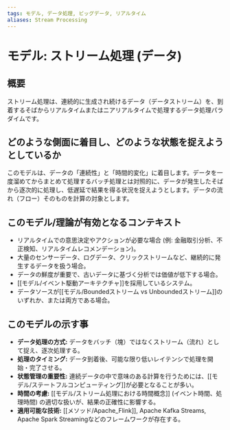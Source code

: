 ```yaml
---
tags: モデル, データ処理, ビッグデータ, リアルタイム
aliases: Stream Processing
---
```


# モデル: ストリーム処理 (データ)

## 概要
ストリーム処理は、連続的に生成され続けるデータ（データストリーム）を、到着するそばからリアルタイムまたはニアリアルタイムで処理するデータ処理パラダイムです。

## どのような側面に着目し、どのような状態を捉えようとしているか
このモデルは、データの「連続性」と「時間的変化」に着目します。データを一度溜めてからまとめて処理するバッチ処理とは対照的に、データが発生したそばから逐次的に処理し、低遅延で結果を得る状況を捉えようとします。データの流れ（フロー）そのものを計算の対象とします。

## このモデル/理論が有効となるコンテキスト
* リアルタイムでの意思決定やアクションが必要な場合 (例: 金融取引分析、不正検知、リアルタイムレコメンデーション)。
* 大量のセンサーデータ、ログデータ、クリックストリームなど、継続的に発生するデータを扱う場合。
* データの鮮度が重要で、古いデータに基づく分析では価値が低下する場合。
* [[モデル/イベント駆動アーキテクチャ]]を採用しているシステム。
* データソースが[[モデル/Boundedストリーム vs Unboundedストリーム]]のいずれか、または両方である場合。

## このモデルの示す事
* **データ処理の方式:** データをバッチ（塊）ではなくストリーム（流れ）として捉え、逐次処理する。
* **処理のタイミング:** データ到着後、可能な限り低いレイテンシで処理を開始・完了させる。
* **状態管理の重要性:** 連続データの中で意味のある計算を行うためには、[[モデル/ステートフルコンピューティング]]が必要となることが多い。
* **時間の考慮:** [[モデル/ストリーム処理における時間概念]] (イベント時間、処理時間) の適切な扱いが、結果の正確性に影響する。
* **適用可能な技術:** [[メソッド/Apache_Flink]], Apache Kafka Streams, Apache Spark Streamingなどのフレームワークが存在する。